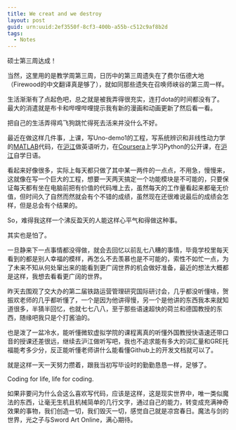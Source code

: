 ```yaml
---
title: We creat and we destroy
layout: post
guid: urn:uuid:2ef3550f-8cf3-400b-a55b-c512c9af8b2d
tags:
  - Notes
---
```


<!--
[![bridge to wonderland]({{ site.baseurl }}/media/files/2014/09/05/bridge-to-wonderland.jpg)](http://500px.com/photo/82158657)

[Lucian](http://lucianmarin.com/ "Lucian")
-->

硕士第三周达成！

当然，这里用的是教学周第三周，日历中的第三周遗失在了费尔伍德大地（Firewood的中文翻译真是够了），就如同那些遗失在召唤师峡谷的第三周一样。

生活渐渐有了点起色吧，总之就是被我弄得很充实，连打dota的时间都没有了。最大的消遣就是布卡和哔哩哔哩提示我有新的漫画和动画更新了然后看一看。

把自己的生活弄得鸡飞狗跳忙得死去活来并没什么不好。

最近在做这样几件事，上课，写Uno-demo1的工程，写系统辨识和非线性动力学的[MATLAB](http://www.shuxiaowang.com/tags.html#MATLAB/ "MATLAB")代码，在[沪江](http://www.hjenglish.com/ "沪江")做英语听力，在[Coursera](http://www.coursera.org/ "Coursera")上学习Python的公开课，在[沪江](http://www.hjenglish.com/ "沪江")自学日语。

看起来好像很多，实际上每天都只做了其中某一两件的一点点，不用急，慢慢来，这就像在写一个巨大的工程，想要一天两天搞定一个功能模块是不可能的，只要保证每天都有坐在电脑前把有价值的代码堆上去，虽然每天的工作量看起来都毫无价值，但时间久了自然而然就会有个不错的成绩，虽然现在还很难说最后的成绩会怎样，但是总会有个结果的。

So，难得我这样一个沸反盈天的人能这样心平气和得做这种事。

其实也是怕了。

一旦静来下一点事情都没得做，就会去回忆以前乱七八糟的事情，毕竟学校里每天看到的都是别人幸福的模样，再怎么不去羡慕也是不可能的，索性不如忙一点，为了未来不知从何处窜出来的能看到更广阔世界的机会做好准备，最近的想法大概都是这样，我想去看看更广阔的世界。

昨天去围观了交大办的第二届铁路运营管理研究国际研讨会，几乎都没听懂啥，贺振欢老师的几乎都听懂了，一个是因为他讲得慢，另一个是他讲的东西我本来就知道很多，半猜半回忆，也就七七八八，至于那些语速超快的荷兰和德国教授的东西，随缘吧我只是个打酱油的。

也是泼了一盆冷水，能听懂微软虚拟学院的课程离真的听懂外国教授快语速还带口音的授课还差很远，继续去沪江做听写吧，我也不追求能有多大的词汇量和GRE托福能考多少分，反正能听懂老师讲什么能看懂Github上的开发文档就可以了。

就是这样一天一天努力攒着，跟我当初写毕设时的勤勤恳恳一样，足够了。

Coding for life, life for coding.

如果非要问为什么会这么喜欢写代码，应该是这样，这是现实世界中，唯一类似魔法的东西，让毫无生机且机械简单的几行文字，通过自己的能力，转变成充满神奇效果的事物，我们创造一切，我们毁灭一切，感觉自己就是凉宫春日。魔法与剑的世界，光之子与Sword Art Online，满心期待。